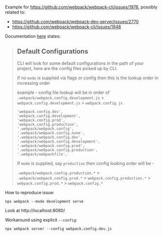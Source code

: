 Example for https://github.com/webpack/webpack-cli/issues/1976, possibly related to:
 * https://github.com/webpack/webpack-dev-server/issues/2770
 * https://github.com/webpack/webpack-cli/issues/1948

Documentation [here](https://webpack.js.org/api/cli/#default-configurations) states:
> Default Configurations
> ----------------------
> 
> CLI will look for some default configurations in the path of your project, here are the config files picked up by CLI.
>
> If no `mode` is supplied via flags or config then this is the lookup order in increasing order
> 
> example - config file lookup will be in order of `.webpack/webpack.config.development.js` > `webpack.config.development.js` > `webpack.config.js`
>
> ```'webpack.config',
> 'webpack.config.dev',
> 'webpack.config.development',
> 'webpack.config.prod',
> 'webpack.config.production',
> '.webpack/webpack.config',
> '.webpack/webpack.config.none',
> '.webpack/webpack.config.dev',
> '.webpack/webpack.config.development',
> '.webpack/webpack.config.prod',
> '.webpack/webpack.config.production',
> '.webpack/webpackfile',
> ```
> If `mode` is supplied, say `production` then config looking order will be -
>
> `.webpack/webpack.config.production.*` > `.webpack/webpack.config.prod.*` > `webpack.config.production.*` > `webpack.config.prod.*` > `webpack.config.*`

How to reproduce issue:

`npx webpack --mode development serve`

Look at http://localhost:8080/

Workaround using explicit `--config`:

`npx webpack server --config webpack.config.dev.js`
